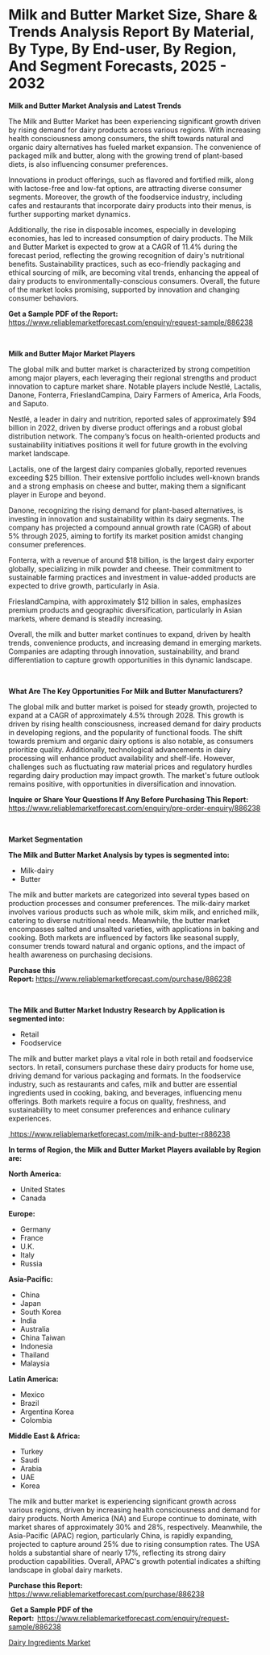 <p><h1>Milk and Butter Market Size, Share & Trends Analysis Report By Material, By Type, By End-user, By Region, And Segment Forecasts, 2025 - 2032</h1></p><p><strong>Milk and Butter Market Analysis and Latest Trends</strong></p>
<p><p>The Milk and Butter Market has been experiencing significant growth driven by rising demand for dairy products across various regions. With increasing health consciousness among consumers, the shift towards natural and organic dairy alternatives has fueled market expansion. The convenience of packaged milk and butter, along with the growing trend of plant-based diets, is also influencing consumer preferences.</p><p>Innovations in product offerings, such as flavored and fortified milk, along with lactose-free and low-fat options, are attracting diverse consumer segments. Moreover, the growth of the foodservice industry, including cafes and restaurants that incorporate dairy products into their menus, is further supporting market dynamics.</p><p>Additionally, the rise in disposable incomes, especially in developing economies, has led to increased consumption of dairy products. The Milk and Butter Market is expected to grow at a CAGR of 11.4% during the forecast period, reflecting the growing recognition of dairy's nutritional benefits. Sustainability practices, such as eco-friendly packaging and ethical sourcing of milk, are becoming vital trends, enhancing the appeal of dairy products to environmentally-conscious consumers. Overall, the future of the market looks promising, supported by innovation and changing consumer behaviors.</p></p>
<p><strong>Get a Sample PDF of the Report:&nbsp;</strong> <a href="https://www.reliablemarketforecast.com/enquiry/request-sample/886238?utm_campaign=3078&utm_medium=2&utm_source=Github&utm_content=ia&utm_term=07042025&utm_id=milk-and-butter">https://www.reliablemarketforecast.com/enquiry/request-sample/886238</a></p>
<p>&nbsp;</p>
<p><strong>Milk and Butter Major Market Players</strong></p>
<p><p>The global milk and butter market is characterized by strong competition among major players, each leveraging their regional strengths and product innovation to capture market share. Notable players include Nestlé, Lactalis, Danone, Fonterra, FrieslandCampina, Dairy Farmers of America, Arla Foods, and Saputo. </p><p>Nestlé, a leader in dairy and nutrition, reported sales of approximately $94 billion in 2022, driven by diverse product offerings and a robust global distribution network. The company’s focus on health-oriented products and sustainability initiatives positions it well for future growth in the evolving market landscape.</p><p>Lactalis, one of the largest dairy companies globally, reported revenues exceeding $25 billion. Their extensive portfolio includes well-known brands and a strong emphasis on cheese and butter, making them a significant player in Europe and beyond.</p><p>Danone, recognizing the rising demand for plant-based alternatives, is investing in innovation and sustainability within its dairy segments. The company has projected a compound annual growth rate (CAGR) of about 5% through 2025, aiming to fortify its market position amidst changing consumer preferences.</p><p>Fonterra, with a revenue of around $18 billion, is the largest dairy exporter globally, specializing in milk powder and cheese. Their commitment to sustainable farming practices and investment in value-added products are expected to drive growth, particularly in Asia.</p><p>FrieslandCampina, with approximately $12 billion in sales, emphasizes premium products and geographic diversification, particularly in Asian markets, where demand is steadily increasing.</p><p>Overall, the milk and butter market continues to expand, driven by health trends, convenience products, and increasing demand in emerging markets. Companies are adapting through innovation, sustainability, and brand differentiation to capture growth opportunities in this dynamic landscape.</p></p>
<p>&nbsp;</p>
<p><strong>What Are The Key Opportunities For Milk and Butter Manufacturers?</strong></p>
<p><p>The global milk and butter market is poised for steady growth, projected to expand at a CAGR of approximately 4.5% through 2028. This growth is driven by rising health consciousness, increased demand for dairy products in developing regions, and the popularity of functional foods. The shift towards premium and organic dairy options is also notable, as consumers prioritize quality. Additionally, technological advancements in dairy processing will enhance product availability and shelf-life. However, challenges such as fluctuating raw material prices and regulatory hurdles regarding dairy production may impact growth. The market's future outlook remains positive, with opportunities in diversification and innovation.</p></p>
<p><strong>Inquire or Share Your Questions If Any Before Purchasing This Report:</strong> <a href="https://www.reliablemarketforecast.com/enquiry/pre-order-enquiry/886238?utm_campaign=3078&utm_medium=2&utm_source=Github&utm_content=ia&utm_term=07042025&utm_id=milk-and-butter">https://www.reliablemarketforecast.com/enquiry/pre-order-enquiry/886238</a></p>
<p>&nbsp;</p>
<p><strong>Market Segmentation</strong></p>
<p><strong>The Milk and Butter Market Analysis by types is segmented into:</strong></p>
<p><ul><li>Milk-dairy</li><li>Butter</li></ul></p>
<p><p>The milk and butter markets are categorized into several types based on production processes and consumer preferences. The milk-dairy market involves various products such as whole milk, skim milk, and enriched milk, catering to diverse nutritional needs. Meanwhile, the butter market encompasses salted and unsalted varieties, with applications in baking and cooking. Both markets are influenced by factors like seasonal supply, consumer trends toward natural and organic options, and the impact of health awareness on purchasing decisions.</p></p>
<p><strong>Purchase this Report:&nbsp;</strong><a href="https://www.reliablemarketforecast.com/purchase/886238?utm_campaign=3078&utm_medium=2&utm_source=Github&utm_content=ia&utm_term=07042025&utm_id=milk-and-butter">https://www.reliablemarketforecast.com/purchase/886238</a></p>
<p>&nbsp;</p>
<p><strong>The Milk and Butter Market Industry Research by Application is segmented into:</strong></p>
<p><ul><li>Retail</li><li>Foodservice</li></ul></p>
<p><p>The milk and butter market plays a vital role in both retail and foodservice sectors. In retail, consumers purchase these dairy products for home use, driving demand for various packaging and formats. In the foodservice industry, such as restaurants and cafes, milk and butter are essential ingredients used in cooking, baking, and beverages, influencing menu offerings. Both markets require a focus on quality, freshness, and sustainability to meet consumer preferences and enhance culinary experiences.</p></p>
<p><a href="https://www.reliablemarketforecast.com/milk-and-butter-r886238?utm_campaign=3078&utm_medium=2&utm_source=Github&utm_content=ia&utm_term=07042025&utm_id=milk-and-butter">&nbsp;https://www.reliablemarketforecast.com/milk-and-butter-r886238</a></p>
<p><strong>In terms of Region, the Milk and Butter Market Players available by Region are:</strong></p>
<p>
    <p> <strong> North America: </strong>
        <ul>
            <li>United States</li>
            <li>Canada</li>
        </ul>
        </p> 
    <p> <strong> Europe: </strong>
        <ul>
            <li>Germany</li>
            <li>France</li>
            <li>U.K.</li>
            <li>Italy</li>
            <li>Russia</li>
        </ul>
        </p> 
    <p> <strong> Asia-Pacific: </strong>
        <ul>
            <li>China</li>
            <li>Japan</li>
            <li>South Korea</li>
            <li>India</li>
            <li>Australia</li>
            <li>China Taiwan</li>
            <li>Indonesia</li>
            <li>Thailand</li>
            <li>Malaysia</li>
        </ul>
        </p> 
    <p> <strong> Latin America: </strong>
        <ul>
            <li>Mexico</li>
            <li>Brazil</li>
            <li>Argentina Korea</li>
            <li>Colombia</li>
        </ul>
        </p> 
    <p> <strong> Middle East & Africa: </strong>
        <ul>
            <li>Turkey</li>
            <li>Saudi</li>
            <li>Arabia</li>
            <li>UAE</li>
            <li>Korea</li>
        </ul>
    </p>
    </p>
<p><p>The milk and butter market is experiencing significant growth across various regions, driven by increasing health consciousness and demand for dairy products. North America (NA) and Europe continue to dominate, with market shares of approximately 30% and 28%, respectively. Meanwhile, the Asia-Pacific (APAC) region, particularly China, is rapidly expanding, projected to capture around 25% due to rising consumption rates. The USA holds a substantial share of nearly 17%, reflecting its strong dairy production capabilities. Overall, APAC's growth potential indicates a shifting landscape in global dairy markets.</p></p>
<p><strong>Purchase this Report: </strong><a href="https://www.reliablemarketforecast.com/purchase/886238?utm_campaign=3078&utm_medium=2&utm_source=Github&utm_content=ia&utm_term=07042025&utm_id=milk-and-butter">https://www.reliablemarketforecast.com/purchase/886238</a></p>
<p>&nbsp;<strong>Get a Sample PDF of the Report:&nbsp;&nbsp;</strong><a href="https://www.reliablemarketforecast.com/enquiry/request-sample/886238?utm_campaign=3078&utm_medium=2&utm_source=Github&utm_content=ia&utm_term=07042025&utm_id=milk-and-butter">https://www.reliablemarketforecast.com/enquiry/request-sample/886238</a></p>
<p><strong></strong></p>
<p><p><a href="https://github.com/lindaopodray/Market-Research-Report-List-1/blob/main/dairy-ingredients-market.md?utm_campaign=3078&utm_medium=2&utm_source=Github&utm_content=ia&utm_term=07042025&utm_id=milk-and-butter">Dairy Ingredients Market</a></p></p>